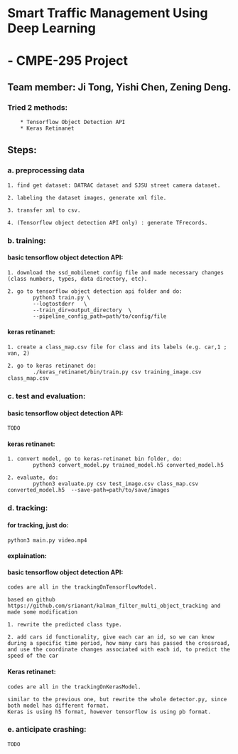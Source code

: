# Smart Traffic Management Using Deep Learning
#                       - CMPE-295 Project

## Team member:  Ji Tong, Yishi Chen, Zening Deng.

### Tried 2 methods:
        * Tensorflow Object Detection API
        * Keras Retinanet

## Steps:

### a. preprocessing data
```
1. find get dataset: DATRAC dataset and SJSU street camera dataset.

2. labeling the dataset images, generate xml file.

3. transfer xml to csv.

4. (Tensorflow object detection API only) : generate TFrecords.
```

### b. training:

#### basic tensorflow object detection API:

```
1. download the ssd_mobilenet config file and made necessary changes (class numbers, types, data directory, etc).

2. go to tensorflow object detection api folder and do: 
        python3 train.py \
        --logtostderr   \
        --train_dir=output_directory  \
        --pipeline_config_path=path/to/config/file
```

#### keras retinanet:

```
1. create a class_map.csv file for class and its labels (e.g. car,1 ; van, 2)

2. go to keras retinanet do: 
        ./keras_retinanet/bin/train.py csv training_image.csv class_map.csv
```

### c. test and evaluation:

#### basic tensorflow object detection API:

```
TODO
```

#### keras retinanet:

```
1. convert model, go to keras-retinanet bin folder, do:
        python3 convert_model.py trained_model.h5 converted_model.h5

2. evaluate, do:
        python3 evaluate.py csv test_image.csv class_map.csv converted_model.h5  --save-path=path/to/save/images

```

### d. tracking:

#### for tracking, just do:  
```
python3 main.py video.mp4
```
#### explaination: 
#### basic tensorflow object detection API:
```
codes are all in the trackingOnTensorflowModel.

based on github https://github.com/srianant/kalman_filter_multi_object_tracking and made some modification

1. rewrite the predicted class type.

2. add cars id functionality, give each car an id, so we can know during a specific time period, how many cars has passed the crossroad, and use the coordinate changes associated with each id, to predict the speed of the car
```
#### Keras retinanet:
```
codes are all in the trackingOnKerasModel.

similar to the previous one, but rewrite the whole detector.py, since both model has different format.
Keras is using h5 format, however tensorflow is using pb format.

```
### e. anticipate crashing:

```
TODO
```
